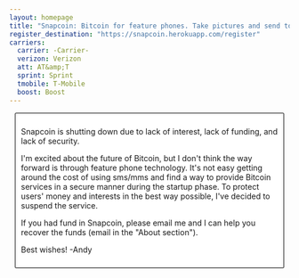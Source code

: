 ```yaml
---
layout: homepage
title: "Snapcoin: Bitcoin for feature phones. Take pictures and send to spend."
register_destination: "https://snapcoin.herokuapp.com/register"
carriers:
  carrier: -Carrier-
  verizon: Verizon
  att: AT&amp;T
  sprint: Sprint
  tmobile: T-Mobile
  boost: Boost
---
```


<div style="background-color: white; border: 1px solid black; padding: 10px; margin: 10px; border-radius: 2px;">


  <p>Snapcoin is shutting down due to lack of interest, lack of funding, and lack of security.</p>
  
<p>I'm excited about the future of Bitcoin, but I don't think the way forward is through feature phone technology.  It's not easy getting around the cost of using sms/mms and find a way to provide Bitcoin services in a secure manner during the startup phase. To protect users' money and interests in the best way possible, I've decided to suspend the service.</p>
  
  <p>If you had fund in Snapcoin, please email me and I can help you recover the funds (email in the "About section").</p>
  
<p>Best wishes! -Andy<p>



</div>
